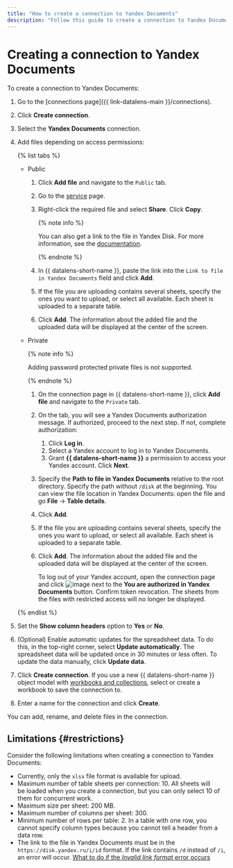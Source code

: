 ```yaml
---
title: "How to create a connection to Yandex Documents"
description: "Follow this guide to create a connection to Yandex Documents."
---
```


# Creating a connection to Yandex Documents


To create a connection to Yandex Documents:


1. Go to the [connections page]({{ link-datalens-main }}/connections).


1. Click **Create connection**.
1. Select the **Yandex Documents** connection.
1. Add files depending on access permissions:

   {% list tabs %}

   - Public

      1. Click **Add file** and navigate to the `Public` tab.
      1. Go to the [service](https://docs.yandex.ru/docs?type=xlsx) page.
      1. Right-click the required file and select **Share**. Click **Copy**.

         {% note info %}

         You can also get a link to the file in Yandex Disk. For more information, see the [documentation](https://yandex.com/support/disk/share/sharing.html#how-to-share).

         {% endnote %}

      1. In {{ datalens-short-name }}, paste the link into the `Link to file in Yandex Documents` field and click **Add**.
      1. If the file you are uploading contains several sheets, specify the ones you want to upload, or select all available. Each sheet is uploaded to a separate table.
      1. Click **Add**. The information about the added file and the uploaded data will be displayed at the center of the screen.

   - Private

      {% note info %}

      Adding password protected private files is not supported.

      {% endnote %}

      1. On the connection page in {{ datalens-short-name }}, click **Add file** and navigate to the `Private` tab.
      1. On the tab, you will see a Yandex Documents authorization message. If authorized, proceed to the next step. If not, complete authorization:
         1. Click **Log in**.
         1. Select a Yandex account to log in to Yandex Documents.
         1. Grant **{{ datalens-short-name }}** a permission to access your Yandex account. Click **Next**.
      1. Specify the **Path to file in Yandex Documents** relative to the root directory. Specify the path without `/disk` at the beginning. You can view the file location in Yandex Documents: open the file and go **File** → **Table details**.
      1. Click **Add**.
      1. If the file you are uploading contains several sheets, specify the ones you want to upload, or select all available. Each sheet is uploaded to a separate table.
      1. Click **Add**. The information about the added file and the uploaded data will be displayed at the center of the screen.

         To log out of your Yandex account, open the connection page and click ![image](../../../_assets/console-icons/arrow-right-from-square.svg) next to the **You are authorized in Yandex Documents** button. Confirm token revocation. The sheets from the files with restricted access will no longer be displayed.

   {% endlist %}

1. Set the **Show column headers** option to **Yes** or **No**.
1. (Optional) Enable automatic updates for the spreadsheet data. To do this, in the top-right corner, select **Update automatically**. The spreadsheet data will be updated once in 30 minutes or less often. To update the data manually, click **Update data**.
1. Click **Create connection**. If you use a new {{ datalens-short-name }} object model with [workbooks and collections](../../../datalens/workbooks-collections/index.md), select or create a workbook to save the connection to.
1. Enter a name for the connection and click **Create**.

You can add, rename, and delete files in the connection.

## Limitations {#restrictions}

Consider the following limitations when creating a connection to Yandex Documents:

* Currently, only the `xlsx` file format is available for upload.
* Maximum number of table sheets per connection: 10. All sheets will be loaded when you create a connection, but you can only select 10 of them for concurrent work.
* Maximum size per sheet: 200 MB.
* Maximum number of columns per sheet: 300.
* Minimum number of rows per table: 2. In a table with one row, you cannot specify column types because you cannot tell a header from a data row.
* The link to the file in Yandex Documents must be in the `https://disk.yandex.ru/i/id` format. If the link contains `/d` instead of `/i`, an error will occur. [What to do if the _Invalid link format_ error occurs](../../qa/connections.md#yadocs-error-link)
